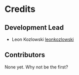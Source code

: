 # Credits

## Development Lead

- Leon Kozlowski [leonkozlowski](https://github.com/leonkozlowski)

## Contributors

None yet. Why not be the first?